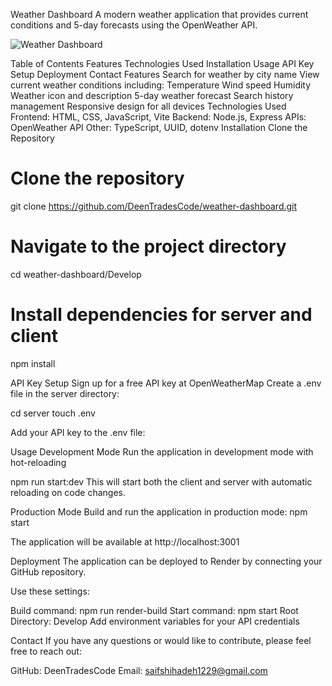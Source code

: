 Weather Dashboard
A modern weather application that provides current conditions and 5-day forecasts using the OpenWeather API.

<img alt="Weather Dashboard" src="https://via.placeholder.com/800x400?text=Weather+Dashboard+Screenshot">

Table of Contents
Features
Technologies Used
Installation
Usage
API Key Setup
Deployment
Contact
Features
Search for weather by city name
View current weather conditions including:
Temperature
Wind speed
Humidity
Weather icon and description
5-day weather forecast
Search history management
Responsive design for all devices
Technologies Used
Frontend: HTML, CSS, JavaScript, Vite
Backend: Node.js, Express
APIs: OpenWeather API
Other: TypeScript, UUID, dotenv
Installation
Clone the Repository

# Clone the repository
git clone https://github.com/DeenTradesCode/weather-dashboard.git

# Navigate to the project directory
cd weather-dashboard/Develop

# Install dependencies for server and client
npm install

API Key Setup
Sign up for a free API key at OpenWeatherMap
Create a .env file in the server directory:

cd server
touch .env

Add your API key to the .env file:


Usage
Development Mode
Run the application in development mode with hot-reloading

npm run start:dev
This will start both the client and server with automatic reloading on code changes.

Production Mode
Build and run the application in production mode:
npm start


The application will be available at http://localhost:3001

Deployment
The application can be deployed to Render by connecting your GitHub repository.

Use these settings:

Build command: npm run render-build
Start command: npm start
Root Directory: Develop
Add environment variables for your API credentials

Contact
If you have any questions or would like to contribute, please feel free to reach out:

GitHub: DeenTradesCode
Email: saifshihadeh1229@gmail.com